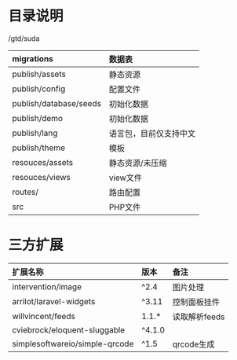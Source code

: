 # 目录说明
/gtd/suda

| migrations   | 数据表   | 
|:----|:----|
| publish/assets   | 静态资源   | 
| publish/config   | 配置文件   | 
| publish/database/seeds   | 初始化数据   | 
| publish/demo   | 初始化数据   | 
| publish/lang   | 语言包，目前仅支持中文   | 
| publish/theme   | 模板   | 
| resouces/assets   | 静态资源/未压缩   | 
| resouces/views   | view文件   | 
| routes/   | 路由配置   | 
| src   | PHP文件   | 

# 三方扩展
| 扩展名称   | 版本   | 备注   | 
|:----|:----|:----|
| intervention/image   | ^2.4   | 图片处理   | 
| arrilot/laravel-widgets   | ^3.11   | 控制面板挂件   | 
| willvincent/feeds   | 1.1.*   | 读取解析feeds   | 
| cviebrock/eloquent-sluggable   | ^4.1.0   |    | 
| simplesoftwareio/simple-qrcode   | ^1.5   | qrcode生成   | 




